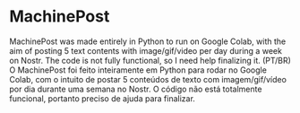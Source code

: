 # MachinePost
MachinePost was made entirely in Python to run on Google Colab, with the aim of posting 5 text contents with image/gif/video per day during a week on Nostr.  The code is not fully functional, so I need help finalizing it. 
(PT/BR) O MachinePost foi feito inteiramente em Python para rodar no Google Colab, com o intuito de postar 5 conteúdos de texto com imagem/gif/vídeo por dia durante uma semana no Nostr. O código não está totalmente funcional, portanto preciso de ajuda para finalizar.
